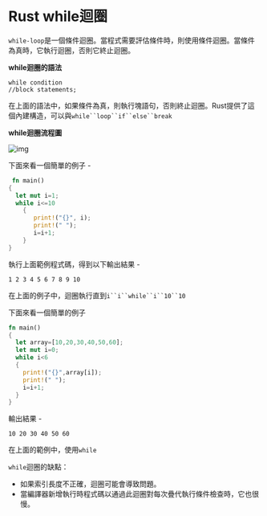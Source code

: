 # Rust while迴圈

`while-loop`是一個條件迴圈。當程式需要評估條件時，則使用條件迴圈。當條件為真時，它執行迴圈，否則它終止迴圈。

**while迴圈的語法**

```
while condition  
//block statements;
```

在上面的語法中，如果條件為真，則執行塊語句，否則終止迴圈。Rust提供了這個內建構造，可以與`while``loop``if``else``break`

**while迴圈流程圖**

![img](https://tw511.com/upload/images/201910/20191014013910377.png)

下面來看一個簡單的例子 -

```rust
 fn main()  
{  
  let mut i=1;  
  while i<=10  
    {  
       print!("{}", i);  
       print!(" ");  
       i=i+1;  
    }  
}
```

執行上面範例程式碼，得到以下輸出結果 -

```
1 2 3 4 5 6 7 8 9 10
```

在上面的例子中，迴圈執行直到`i``i``while``i``10``10`

下面來看一個簡單的例子

```rust
fn main()  
{  
  let array=[10,20,30,40,50,60];  
  let mut i=0;  
  while i<6  
  {  
    print!("{}",array[i]);  
    print!(" ");  
    i=i+1;  
  }  
}
```

輸出結果 -

```
10 20 30 40 50 60
```

在上面的範例中，使用`while`

`while`迴圈的缺點：

- 如果索引長度不正確，迴圈可能會導致問題。
- 當編譯器新增執行時程式碼以通過此迴圈對每次疊代執行條件檢查時，它也很慢。
